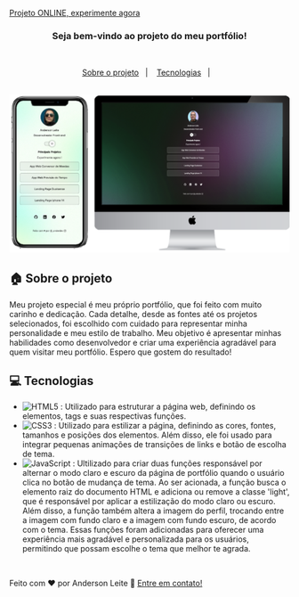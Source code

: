[Projeto ONLINE, experimente agora](https://anderdev-github.github.io/Portfolio-Anderson-Leite/) <br>


<h3 align="center">
  Seja bem-vindo ao projeto do meu portfólio!
</h3>

<br>

<p align="center">
  <a href="#house-Sobre-o-projeto">Sobre o projeto</a>&nbsp;&nbsp;&nbsp;|&nbsp;&nbsp;&nbsp;
  <a href="#computer-Tecnologias">Tecnologias</a>&nbsp;&nbsp;&nbsp;|&nbsp;&nbsp;&nbsp;
</p>

<br>

<img alt="Layout" src="assets/project-img.png">
<br>


## :house: Sobre o projeto

Meu projeto especial é meu próprio portfólio, que foi feito com muito carinho e dedicação. Cada detalhe, desde as fontes até os projetos selecionados, foi escolhido com cuidado para representar minha personalidade e meu estilo de trabalho. Meu objetivo é apresentar minhas habilidades como desenvolvedor e criar uma experiência agradável para quem visitar meu portfólio. Espero que gostem do resultado!

## :computer: Tecnologias

- ![HTML5](https://img.shields.io/badge/-HTML5-E34F26?style=flat-square&logo=html5&logoColor=white) : Utilizado para estruturar a página web, definindo os elementos, tags e suas respectivas funções.
- ![CSS3](https://img.shields.io/badge/-CSS3-1572B6?style=flat-square&logo=css3) : Utilizado para estilizar a página, definindo as cores, fontes, tamanhos e posições dos elementos. Além disso, ele foi usado para integrar pequenas animações de transições de links e botão de escolha de tema.
- ![JavaScript](https://img.shields.io/badge/-JavaScript-black?style=flat-square&logo=javascript) : Ultilizado para criar duas funções responsável por alternar o modo claro e escuro da página de portfólio quando o usuário clica no botão de mudança de tema. Ao ser acionada, a função busca o elemento raiz do documento HTML e adiciona ou remove a classe 'light', que é responsável por aplicar a estilização do modo claro ou escuro. Além disso, a função também altera a imagem do perfil, trocando entre a imagem com fundo claro e a imagem com fundo escuro, de acordo com o tema. Essas funções foram adicionadas para oferecer uma experiência mais agradável e personalizada para os usuários, permitindo que possam escolhe o tema que melhor te agrada.

<br>





Feito com ♥ por Anderson Leite :wave: [Entre em contato!](https://www.linkedin.com/in/andersondiasleite/)
